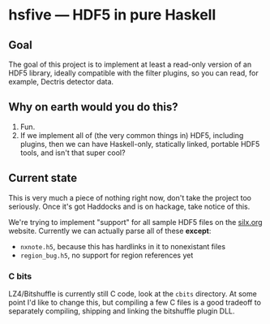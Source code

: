 # hsfive — HDF5 in pure Haskell

## Goal

The goal of this project is to implement at least a read-only version of an HDF5 library, ideally compatible with the filter plugins, so you can read, for example, Dectris detector data.

## Why on earth would you do this?

1. Fun.
2. If we implement all of (the very common things in) HDF5, including plugins, then we can have Haskell-only, statically linked, portable HDF5 tools, and isn't that super cool?

## Current state

This is very much a piece of nothing right now, don't take the project too seriously. Once it's got Haddocks and is on hackage, take notice of this.

We're trying to implement "support" for all sample HDF5 files on the [silx.org](http://www.silx.org/pub/h5web/) website. Currently we can actually parse all of these **except**:

- `nxnote.h5`, because this has hardlinks in it to nonexistant files
- `region_bug.h5`, no support for region references yet

### C bits

LZ4/Bitshuffle is currently still C code, look at the `cbits` directory. At some point I'd like to change this, but compiling a few C files is a good tradeoff to separately compiling, shipping and linking the bitshuffle plugin DLL.
